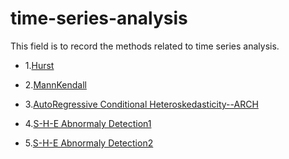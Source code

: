 # time-series-analysis
This field is to record the methods related to time series analysis.

* 1.[Hurst](https://github.com/Mottl/hurst)

* 2.[MannKendall](https://github.com/mmhs013/pyMannKendall)

* 3.[AutoRegressive Conditional Heteroskedasticity--ARCH](https://github.com/bashtage/arch)

* 4.[S-H-E Abnormaly Detection1](https://pypi.org/project/pyculiar/)

* 5.[S-H-E Abnormaly Detection2](https://github.com/wdm0006/pyculiarity)
